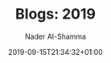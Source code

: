 ---
title: "Blogs: 2019"
date: 2019-09-15T21:34:32+01:00
draft:
author: "Nader Al-Shamma"
description: "Nader Al-Shamma 2019 blogs"
keywords: "2019 blogs"
---